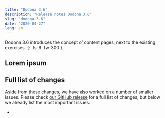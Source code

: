 ```yaml
---
title: "Dodona 3.6"
description: "Release notes Dodona 3.6"
slug: "dodona-3.6"
date: "2020-04-27"
lang: en
---
```


Dodona 3.6 introduces the concept of content pages, next to the existing exercises.
{: .fs-6 .fw-300 }

## Lorem ipsum


## Full list of changes

Aside from these changes, we have also worked on a number of smaller issues. Please check [our GitHub release](https://github.com/dodona-edu/dodona/releases/tag/3.6) for a full list of changes, but below we already list the most important issues.

* 
